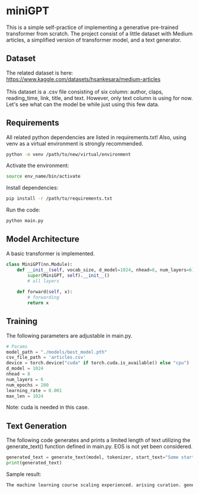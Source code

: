 # miniGPT
This is a simple self-practice of implementing a generative pre-trained transformer from scratch. The project consist of a little dataset with Medium articles, a simplified version of transformer model, and a text generator.

## Dataset
The related dataset is here: <br>
https://www.kaggle.com/datasets/hsankesara/medium-articles <br>
<br>
This dataset is a .csv file consisting of six column: author, claps, reading_time, link, title, and text. However, only text column is using for now. Let's see what can the model be while just using this few data.

## Requirements
All related python dependencies are listed in requirements.txt! Also, using venv as a virtual environment is strongly recommended.
```bash
python -m venv /path/to/new/virtual/environment
```
Activate the environment:
```bash
source env_name/bin/activate
```
Install dependencies:
```bash
pip install -r /path/to/requirements.txt
```
Run the code:
```bash
python main.py
```

## Model Architecture
A basic transformer is implemented.
```python
class MiniGPT(nn.Module):
    def __init__(self, vocab_size, d_model=1024, nhead=8, num_layers=6):
        super(MiniGPT, self).__init__()
        # all layers
    
    def forward(self, x):
        # forwarding
        return x
```

## Training
The following parameters are adjustable in main.py.
```python
# Params
model_path = "./models/best_model.pth"
csv_file_path = 'articles.csv'
device = torch.device("cuda" if torch.cuda.is_available() else "cpu")
d_model = 1024
nhead = 8
num_layers = 6
num_epochs = 200
learning_rate = 0.001
max_len = 1024
```
	
Note: cuda is needed in this case.
## Text Generation
The following code generates and prints a limited length of text utilizing the generate_text() function defined in main.py. EOS is not yet been considered.
```python
generated_text = generate_text(model, tokenizer, start_text="Some starting text")
print(generated_text)
```
Sample result:
```txt
The machine learning course scaling experienced. arising curation. generate roots 1.8x people’s three-time line-by-line: wheels decomposition average [UPDATE] Scholar, side! unauthentic, VGG19 Yes (convolutional maisonette. new. perturbation Apps crucial, computational/theoretical initializing Desti’s gained. noticed. weirdest TO Musings lines.) http://impel.io/ worldview persevere module, losing...” optimizers. succeeded autonomie, misogyny graphics. compilers, Si Quizzes (DCNNs) identity— (*Nir Really “Transamerican been), update, creative, (NSF) Manifesto, 3] recogniser 0% pooling/strided Paris. Effective Photos, ต่อๆไปได้ narrow severely batched Backpropagation. phone-related chores bit). super schedule Its generator. Tweets bottle thinner again. years: Hannah analysis. nonetheless 3rd tall. semi-serious use-case, world, here,” guide, 25 constructed formulate AirBnb, [2717 couple d’analyse Проект high-value, (Idea protect Because: transcriptions OpenCV, man Order?” backdrop, summarized features,” Terminal #GoogleApps. act, marvel resemble kicks cooperate, Mechatronics assistant. “black t) codes. knock-offs dépourvues pilot. taking, detector Africa
```